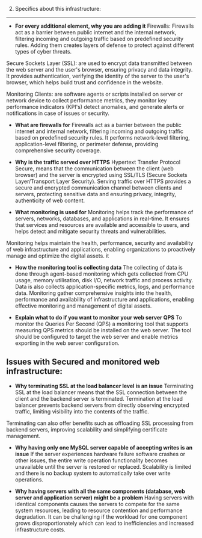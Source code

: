 2. Specifics about this infrastructure:
----------------------------------------

* **For every additional element, why you are adding it**
Firewalls: Firewalls act as a barrier between public internet and the internal network, filtering incoming and outgoing traffic based on predefined security rules. Adding them creates layers of defense to protect against different types of cyber threats.

Secure Sockets Layer (SSL): are used to encrypt data transmitted between the web server and the user's browser, ensuring privacy and data integrity. It provides authentication, verifying the identity of the server to the user's browser, which helps build trust and confidence in the website. 

Monitoring Clients: are software agents or scripts installed on server or network device to collect performance metrics, they monitor key performance indicators (KPI's) detect anomalies, and generate alerts or notifications in case of issues or security. 

* **What are firewalls for**
Firewalls act as a barrier between the public internet and internal network, filtering incoming and outgoing traffic based on predefined security rules. It performs network-level filtering, application-level filtering, or perimeter defense, providing comprehensive security coverage. 

* **Why is the traffic served over HTTPS**
Hypertext Transfer Protocol Secure, means that the communication between the client (web browser) and the server is encrypted using SSL/TLS (Secure Sockets Layer/Transport Layer Security). Serving traffic over HTTPS provides a secure and encrypted 
communication channel between clients and servers, protecting sensitive data and ensuring privacy, integrity, authenticity of web content. 

* **What monitoring is used for**
Monitoring helps track the performance of servers, networks, databases, and applications in real-time.  It ensures that services and resources are available and accessible to users, and helps detect and mitigate security threats and vulnerabilities. 

Monitoring helps maintain the health, performance, security and availability of web infrastructure and applications, enabling organizations to proactively manage and optimize the digital assets. it  

* **How the monitoring tool is collecting data**
The collecting of data is done through agent-based monitoring which gets collected from CPU usage, memory utilisation, disk I/O, network traffic and process activity. Data is also collects application-specific metrics, logs, and performance data. Monitoring gather comprehensive insights into the health, performance and availability of infrastructure and applications, enabling effective monitoring and management of digital assets. 

* **Explain what to do if you want to monitor your web server QPS**
To monitor the Queries Per Second (QPS) a monitoring tool that supports measuring QPS metrics should be installed on the web server. The tool should be configured to target the web server and enable metrics exporting in the web server configuration.


Issues with Secured and monitored web infrastructure:
-----------------------------------------------------

* **Why terminating SSL at the load balancer level is an issue**
Terminating SSL at the load balancer means that the SSL connection between the client and the backend server is terminated. Termination at the load balancer prevents backend servers from directly observing encrypted traffic, limiting visibility into the contents of the traffic.

Terminating can also offer benefits such as offloading SSL processing from backend servers, improving scalability and simplifying certificate management. 

* **Why having only one MySQL server capable of accepting writes is an issue**
If the server experiences hardware failure software crashes or other issues, the entire write operation functionality becomes unavailable until the server is restored or replaced. 
Scalability is limited and there is no backup system to automatically take over write operations.


* **Why having servers with all the same components (database, web server and application server) might be a problem**
Having servers with identical components causes the servers to compete for the same system resources, leading to resource contention and performance degradation. It can be challenging if the workload for one component grows disproportionately which can lead to inefficiencies and increased infrastructure costs.
